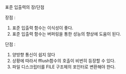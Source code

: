 
표준 입출력의 장/단점

장점 : 
1. 표준 입출력 함수는 이식성이 좋다.
2. 표준 입출력 함수는 버퍼링을 통한 성능의 향상에 도움이 된다.

단점 : 
1. 양방향 통신이 쉽지 않다
2. 상황에 따라서 fflush함수의 호출이 비번히 등장할 수 있다.
3. 파일 디스크립터를 FILE 구조체의 포인터로 변환해야 한다.

